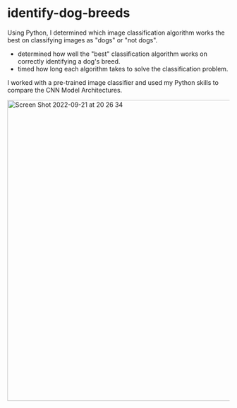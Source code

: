 # identify-dog-breeds

Using Python, I determined which image classification algorithm works the best on classifying images as "dogs" or "not dogs".
* determined how well the "best" classification algorithm works on correctly identifying a dog's breed.
* timed how long each algorithm takes to solve the classification problem. 

I worked with a pre-trained image classifier and used my Python skills to compare the CNN Model Architectures.

<img width="681" alt="Screen Shot 2022-09-21 at 20 26 34" src="https://user-images.githubusercontent.com/69856039/191571238-13b73184-4e8a-4324-a731-ace059d710a8.png">
